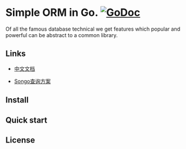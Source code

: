 # Simple ORM in Go. [![GoDoc](http://godoc.org/github.com/suboat/sorm?status.svg)](http://godoc.org/github.com/suboat/sorm)

Of all the famous database technical we get features which popular and powerful can be abstract to a common library.

## Links

* [中文文档](https://suboat.github.io/sorm/#/zh-cn/)

* [Songo查询方案](https://github.com/suboat/songo/)

## Install

## Quick start

## License
